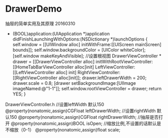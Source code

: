 # DrawerDemo
抽屉的简单实用及其原理
20160310 
- (BOOL)application:(UIApplication *)application didFinishLaunchingWithOptions:(NSDictionary *)launchOptions {
self.window = [[UIWindow alloc] initWithFrame:[[UIScreen mainScreen] bounds]];
self.window.backgroundColor = [UIColor whiteColor];
[self.window makeKeyAndVisible];
//设置根视图
DrawerViewController * drawer = [[DrawerViewController alloc] initWithRootViewController:[[HomeTabBarViewController alloc]init] LeftViewController:[[LeftViewController alloc] init] RightViewController:[[RightViewController alloc]init]];
drawer.leftDrawerWidth = 200;
drawer.scale = 0.8;
[drawer setBackgroundImage:[UIImage imageNamed:@"1-1"]];
self.window.rootViewController = drawer;
return YES;
}

DrawerViewController.h
//设置leftWidth 默认150
@property(nonatomic,assign)CGFloat leftDrawerWidth;
//设置rightWidth 默认150
@property(nonatomic,assign)CGFloat rightDrawerWidth;
//抽屉是否打开
@property(nonatomic,assign)BOOL isOpen;
//缩放比例,不设置的话默认是不缩放（0-1）
@property(nonatomic,assign)float scale;
